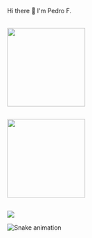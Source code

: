 Hi there 👋 I'm Pedro F.
<br>
<br>

<div>
  <a href="https://github.com/Fpereirinha">
  <img height="180em" src="https://github-readme-stats.vercel.app/api?username=Fpereirinha&show_icons=true&theme=dark&include_all_commits=true&count_private=true"/>
  
   ##
  
  <img height="180em" src="https://github-readme-stats.vercel.app/api/top-langs/?username=Fpereirinha&layout=compact&langs_count=7&theme=dark"/>
</div>


  ##
  
  
<div> 
  <a href="https://www.linkedin.com/in/pedro-fernandes-1b8614150/" target="_blank"><img src="https://img.shields.io/badge/-LinkedIn-%230077B5?style=for-the-badge&logo=linkedin&logoColor=white" target="_blank"></a> 
 
  ![Snake animation](https://github.com/Fpereirinha/Fpereirinha/blob/output/github-contribution-grid-snake.svg)
 
</div>
